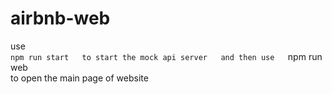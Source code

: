 # airbnb-web
use  
`npm run start  
to start the mock api server  
and then use  
`npm run web  
to open the main page of website  